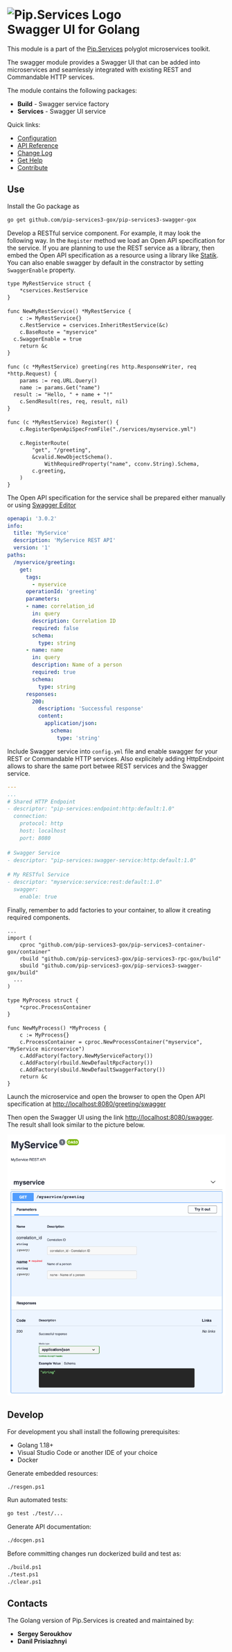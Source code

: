 # <img src="https://uploads-ssl.webflow.com/5ea5d3315186cf5ec60c3ee4/5edf1c94ce4c859f2b188094_logo.svg" alt="Pip.Services Logo" width="200"> <br/> Swagger UI for Golang

This module is a part of the [Pip.Services](http://pipservices.org) polyglot microservices toolkit.

The swagger module provides a Swagger UI that can be added into microservices and seamlessly integrated with existing REST and Commandable HTTP services.

The module contains the following packages:
- **Build** - Swagger service factory
- **Services** - Swagger UI service

<a name="links"></a> Quick links:

* [Configuration](http://docs.pipservices.org/conceptual/configuration/component_configuration/)
* [API Reference](https://godoc.org/github.com/pip-services3-gox/pip-services3-swagger-gox/)
* [Change Log](CHANGELOG.md)
* [Get Help](http://docs.pipservices.org/get_help/)
* [Contribute](http://docs.pipservices.org/contribute/)


## Use

Install the Go package as
```bash
go get github.com/pip-services3-gox/pip-services3-swagger-gox
```

Develop a RESTful service component. For example, it may look the following way.
In the `Register` method we load an Open API specification for the service.
If you are planning to use the REST service as a library, then embed the Open API specification
as a resource using a library like [Statik](https://github.com/rakyll/statik).
You can also enable swagger by default in the constractor by setting `SwaggerEnable` property.
```golang
type MyRestService struct {
	*cservices.RestService
}

func NewMyRestService() *MyRestService {
	c := MyRestService{}
	c.RestService = cservices.InheritRestService(&c)
	c.BaseRoute = "myservice"
  c.SwaggerEnable = true
	return &c
}

func (c *MyRestService) greeting(res http.ResponseWriter, req *http.Request) {
	params := req.URL.Query()
	name := params.Get("name")
  result := "Hello, " + name + "!"
	c.SendResult(res, req, result, nil)
}

func (c *MyRestService) Register() {
	c.RegisterOpenApiSpecFromFile("./services/myservice.yml")

	c.RegisterRoute(
		"get", "/greeting",
		&cvalid.NewObjectSchema().
			WithRequiredProperty("name", cconv.String).Schema,
		c.greeting,
	)
}
```

The Open API specification for the service shall be prepared either manually
or using [Swagger Editor](https://editor.swagger.io/)
```yaml
openapi: '3.0.2'
info:
  title: 'MyService'
  description: 'MyService REST API'
  version: '1'
paths:
  /myservice/greeting:
    get:
      tags:
        - myservice
      operationId: 'greeting'
      parameters:
      - name: correlation_id
        in: query
        description: Correlation ID
        required: false
        schema:
          type: string
      - name: name
        in: query
        description: Name of a person
        required: true
        schema:
          type: string
      responses:
        200:
          description: 'Successful response'
          content:
            application/json:
              schema:
                type: 'string'
```

Include Swagger service into `config.yml` file and enable swagger for your REST or Commandable HTTP services.
Also explicitely adding HttpEndpoint allows to share the same port betwee REST services and the Swagger service.
```yaml
---
...
# Shared HTTP Endpoint
- descriptor: "pip-services:endpoint:http:default:1.0"
  connection:
    protocol: http
    host: localhost
    port: 8080

# Swagger Service
- descriptor: "pip-services:swagger-service:http:default:1.0"

# My RESTful Service
- descriptor: "myservice:service:rest:default:1.0"
  swagger:
    enable: true
```

Finally, remember to add factories to your container, to allow it creating required components.
```golang
...
import (
	cproc "github.com/pip-services3-gox/pip-services3-container-gox/container"
	rbuild "github.com/pip-services3-gox/pip-services3-rpc-gox/build"
	sbuild "github.com/pip-services3-gox/pip-services3-swagger-gox/build"
  ...
)

type MyProcess struct {
	*cproc.ProcessContainer
}

func NewMyProcess() *MyProcess {
	c := MyProcess{}
	c.ProcessContainer = cproc.NewProcessContainer("myservice", "MyService microservice")
	c.AddFactory(factory.NewMyServiceFactory())
	c.AddFactory(rbuild.NewDefaultRpcFactory())
	c.AddFactory(sbuild.NewDefaultSwaggerFactory())
	return &c
}
```

Launch the microservice and open the browser to open the Open API specification at
[http://localhost:8080/greeting/swagger](http://localhost:8080/greeting/swagger)

Then open the Swagger UI using the link [http://localhost:8080/swagger](http://localhost:8080/swagger).
The result shall look similar to the picture below.

<img src="swagger-ui.png"/>

## Develop

For development you shall install the following prerequisites:
* Golang 1.18+
* Visual Studio Code or another IDE of your choice
* Docker

Generate embedded resources:
```bash
./resgen.ps1
```

Run automated tests:
```bash
go test ./test/...
```

Generate API documentation:
```bash
./docgen.ps1
```

Before committing changes run dockerized build and test as:
```bash
./build.ps1
./test.ps1
./clear.ps1
```

## Contacts

The Golang version of Pip.Services is created and maintained by:
- **Sergey Seroukhov**
- **Danil Prisiazhnyi**
